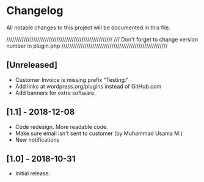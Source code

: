 # Changelog
All notable changes to this project will be documented in this file.

///////////////////////////////////////////////////////
/// Don't forget to change version number in plugin.php
///////////////////////////////////////////////////////


## [Unreleased]
- Customer Invoice is missing prefix "Testing:"
- Add links at wordpress.org/plugins instead of GitHub.com
- Add banners for extra software.

## [1.1] - 2018-12-08
- Code redesign. More readable code.
- Make sure email isn't sent to customer (by Muhammad Usama M.)
- New notifications

## [1.0] - 2018-10-31
- Initial release.